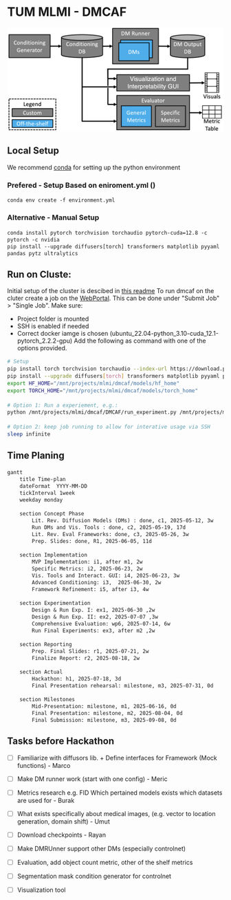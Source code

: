 # TUM MLMI - DMCAF

![method](assets/architecture.png)

## Local Setup
We recommend [conda](https://docs.conda.io/en/latest/) for setting up the python environment

### Prefered - Setup Based on eniroment.yml ()
```
conda env create -f environment.yml
```

### Alternative - Manual Setup
```
conda install pytorch torchvision torchaudio pytorch-cuda=12.8 -c pytorch -c nvidia
pip install --upgrade diffusers[torch] transformers matplotlib pyyaml pandas pytz ultralytics
```

## Run on Cluste:

Initial setup of the cluster is descibed in [this readme](https://gitlab.lrz.de/camp_cluster/documentation/-/blob/main/README.md#setup-user-profile)
To run dmcaf on the cluter create a job on the [WebPortal](https://master.garching.cluster.campar.in.tum.de/).
This can be done under "Submit Job" > "Single Job". Make sure:
- Project folder is mounted
- SSH is enabled if needed
- Correct docker iamge is chosen (ubuntu_22.04-python_3.10-cuda_12.1-pytorch_2.2.2-gpu)
Add the following as command with one of the options provided.

```bash
# Setup
pip install torch torchvision torchaudio --index-url https://download.pytorch.org/whl/cu124
pip install --upgrade diffusers[torch] transformers matplotlib pyyaml pandas pytz ultralytics six
export HF_HOME="/mnt/projects/mlmi/dmcaf/models/hf_home"
export TORCH_HOME="/mnt/projects/mlmi/dmcaf/models/torch_home"

# Option 1: Run a experiement, e.g.:
python /mnt/projects/mlmi/dmcaf/DMCAF/run_experiment.py /mnt/projects/mlmi/dmcaf/DMCAF/config/experiments/experiment_000.yaml

# Option 2: keep job running to allow for interative usage via SSH
sleep infinite
```

## Time Planing
```mermaid
gantt
    title Time-plan
    dateFormat  YYYY-MM-DD
    tickInterval 1week
    weekday monday

    section Concept Phase
        Lit. Rev. Diffusion Models (DMs) : done, c1, 2025-05-12, 3w
        Run DMs and Vis. Tools : done, c2, 2025-05-19, 17d
        Lit. Rev. Eval Frameworks: done, c3, 2025-05-26, 3w
        Prep. Slides: done, R1, 2025-06-05, 11d

    section Implementation
        MVP Implementation: i1, after m1, 2w
        Specific Metrics: i2, 2025-06-23, 2w
        Vis. Tools and Interact. GUI: i4, 2025-06-23, 3w
        Advanced Conditioning: i3,  2025-06-30, 2w
        Framework Refinement: i5, after i3, 4w

    section Experimentation
        Design & Run Exp. I: ex1, 2025-06-30 ,2w
        Design & Run Exp. II: ex2, 2025-07-07 ,3w
        Comprehensive Evaluation: wp6, 2025-07-14, 6w
        Run Final Experiments: ex3, after m2 ,2w

    section Reporting
        Prep. Final Slides: r1, 2025-07-21, 2w
        Finalize Report: r2, 2025-08-18, 2w

    section Actual
        Hackathon: h1, 2025-07-18, 3d
        Final Presentation rehearsal: milestone, m3, 2025-07-31, 0d

    section Milestones
        Mid-Presentation: milestone, m1, 2025-06-16, 0d
        Final Presentation: milestone, m2, 2025-08-04, 0d
        Final Submission: milestone, m3, 2025-09-08, 0d
```

## Tasks before Hackathon
- [ ] Familiarize with diffusors lib. + Define interfaces for Framework (Mock functions) - Marco
- [ ] Make DM runner work (start with one config) - Meric
- [ ] Metrics research e.g. FID Which pertained models exists which datasets are used for - Burak
- [ ] What exists specifically about medical images, (e.g. vector to location generation, domain shift) - Umut
- [ ] Download checkpoints - Rayan


- [ ] Make DMRUnner support other DMs (especially controlnet)
- [ ] Evaluation, add object count metric, other of the shelf metrics
- [ ] Segmentation mask condition generator for controlnet
- [ ] Visualization tool
